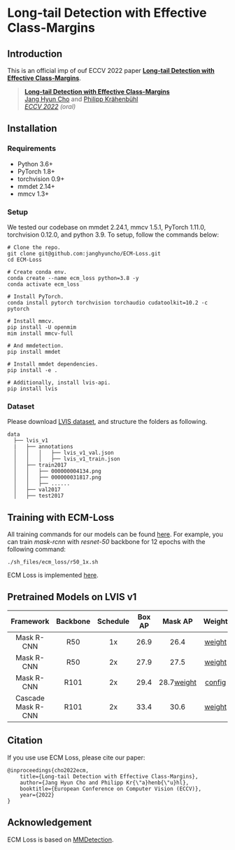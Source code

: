 # Long-tail Detection with Effective Class-Margins 

## Introduction 

This is an official imp of ouf ECCV 2022 paper [**Long-tail Detection with Effective Class-Margins**](https://www.ecva.net/papers/eccv_2022/papers_ECCV/papers/136680684.pdf). 

> [**Long-tail Detection with Effective Class-Margins**](https://www.ecva.net/papers/eccv_2022/papers_ECCV/papers/136680684.pdf)             
> [Jang Hyun Cho](https://janghyuncho.github.io/) and [Philipp Kr&auml;henb&uuml;hl](https://www.philkr.net/)                 
> *[ECCV 2022](https://eccv2022.ecva.net/) (oral)*      

## Installation
### Requirements 
- Python 3.6+
- PyTorch 1.8+
- torchvision 0.9+
- mmdet 2.14+
- mmcv 1.3+

### Setup
We tested our codebase on mmdet 2.24.1, mmcv 1.5.1, PyTorch 1.11.0, torchvision 0.12.0, and python 3.9. To setup, follow the commands below:

~~~
# Clone the repo.
git clone git@github.com:janghyuncho/ECM-Loss.git
cd ECM-Loss 

# Create conda env.
conda create --name ecm_loss python=3.8 -y 
conda activate ecm_loss

# Install PyTorch.
conda install pytorch torchvision torchaudio cudatoolkit=10.2 -c pytorch

# Install mmcv.
pip install -U openmim
mim install mmcv-full

# And mmdetection. 
pip install mmdet 

# Install mmdet dependencies.
pip install -e .

# Additionally, install lvis-api. 
pip install lvis
~~~

### Dataset 
Please download [LVIS dataset](https://www.lvisdataset.org/dataset), and structure the folders as following. 
~~~
data
  ├── lvis_v1
  |   ├── annotations
  │   │   │   ├── lvis_v1_val.json
  │   │   │   ├── lvis_v1_train.json
  │   ├── train2017
  │   │   ├── 000000004134.png
  │   │   ├── 000000031817.png
  │   │   ├── ......
  │   ├── val2017
  │   ├── test2017
~~~

## Training with ECM-Loss 
All training commands for our models can be found [here](https://github.com/janghyuncho/ECM-Loss/tree/main/sh_files/ecm_loss). For example, you can train *mask-rcnn* with *resnet-50* backbone for 12 epochs with the following command:
~~~
./sh_files/ecm_loss/r50_1x.sh 
~~~

ECM Loss is implemented [here](https://github.com/janghyuncho/ECM-Loss/blob/main/mmdet/models/losses/effective_class_margin_loss.py).

## Pretrained Models on LVIS v1


| Framework | Backbone | Schedule | Box AP | Mask AP | Weight | Config |
|:--:|:--:|:--:|:--:|:--:|:--:|:--:|
|Mask R-CNN |R50    | 1x  |26.9 | 26.4|[weight]()|[config](https://github.com/janghyuncho/ECM-Loss/blob/main/configs/effective_class_margin_loss/r50_ecm_1x.py)  |
|Mask R-CNN |R50    | 2x  |27.9 | 27.5|[weight]()|[config](https://github.com/janghyuncho/ECM-Loss/blob/main/configs/effective_class_margin_loss/r50_ecm_2x.py)  |
|Mask R-CNN |R101   | 2x  |29.4 | 28.7[weight]()|[config](https://github.com/janghyuncho/ECM-Loss/blob/main/configs/effective_class_margin_loss/r101_ecm_2x.py)  |
|Cascade Mask R-CNN |R101 | 2x | 33.4 | 30.6 |[weight]()|[config](https://github.com/janghyuncho/ECM-Loss/blob/main/configs/effective_class_margin_loss/c101_ecm_2x.py)  |

## Citation
If you use use ECM Loss, please cite our paper:

	@inproceedings{cho2022ecm,
  		title={Long-tail Detection with Effective Class-Margins},
  		author={Jang Hyun Cho and Philipp Kr{\"a}henb{\"u}hl},
  		booktitle={European Conference on Computer Vision (ECCV)},
  		year={2022}
	}


## Acknowledgement 
ECM Loss is based on [MMDetection](https://github.com/open-mmlab/mmdetection). 
